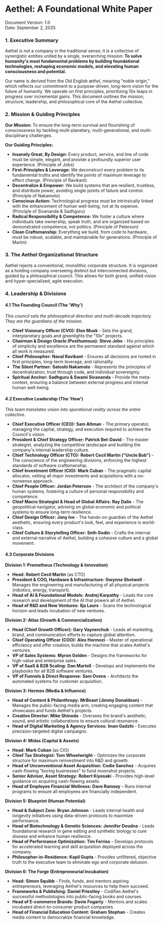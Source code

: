 # **Aethel: A Foundational White Paper**

Document Version: 1.0  
Date: September 2, 2025

### **1\. Executive Summary**

Aethel is not a company in the traditional sense; it is a collective of synergistic entities united by a single, overarching mission: **To solve humanity's most fundamental problems by building foundational technologies, reshaping economic models, and elevating human consciousness and potential.**

Our name is derived from the Old English *æthel*, meaning "noble origin," which reflects our commitment to a purpose-driven, long-term vision for the future of humanity. We operate on first principles, prioritizing 10x leaps in progress over incremental gains. This document outlines the mission, structure, leadership, and philosophical core of the Aethel collective.

### **2\. Mission & Guiding Principles**

**Our Mission:** To ensure the long-term survival and flourishing of consciousness by tackling multi-planetary, multi-generational, and multi-disciplinary challenges.

**Our Guiding Principles:**

* **Insanely Great, By Design:** Every product, service, and line of code must be simple, elegant, and provide a profoundly superior user experience. (Principle of Jobs)  
* **First-Principles & Leverage:** We deconstruct every problem to its fundamental truths and identify the points of maximum leverage to effect change. (Principle of Ravikant)  
* **Decentralize & Empower:** We build systems that are resilient, trustless, and distribute power, avoiding single points of failure and control. (Principle of Nakamoto)  
* **Conscious Action:** Technological progress must be intrinsically linked with the enhancement of human well-being, not at its expense. (Principle of Sivananda & Sadhguru)  
* **Radical Responsibility & Competence:** We foster a culture where individuals take ownership, speak truth, and are organized based on demonstrated competence, not politics. (Principle of Peterson)  
* **Clean Craftsmanship:** Everything we build, from code to hardware, must be robust, scalable, and maintainable for generations. (Principle of Martin)

### **3\. The Aethel Organizational Structure**

Aethel rejects a conventional, monolithic corporate structure. It is organized as a holding company overseeing distinct but interconnected divisions, guided by a philosophical council. This allows for both grand, unified vision and hyper-specialized, agile execution.

### **4\. Leadership & Divisions**

#### **4.1 The Founding Council (The 'Why')**

*This council sets the philosophical direction and multi-decade trajectory. They are the guardians of the mission.*

* **Chief Visionary Officer (CVO):** **Elon Musk** \- Sets the grand, interplanetary goals and greenlights the "10x" projects.  
* **Chairman & Design Oracle (Posthumous):** **Steve Jobs** \- His principles of simplicity and excellence are the permanent standard against which all work is measured.  
* **Chief Philosopher:** **Naval Ravikant** \- Ensures all decisions are rooted in first principles, long-term leverage, and rationality.  
* **The Silent Partner:** **Satoshi Nakamoto** \- Represents the principles of decentralization, trust through code, and individual sovereignty.  
* **Spiritual Anchor:** **Sadhguru & Swami Sivananda** \- Provide the meta-context, ensuring a balance between external progress and internal human well-being.

#### **4.2 Executive Leadership (The 'How')**

*This team translates vision into operational reality across the entire collective.*

* **Chief Executive Officer (CEO):** **Sam Altman** \- The primary operator, managing the capital, strategy, and execution required to achieve the Council's vision.  
* **President & Chief Strategy Officer:** **Patrick Bet-David** \- The master strategist, analyzing the competitive landscape and building the company's internal leadership culture.  
* **Chief Technology Officer (CTO):** **Robert Cecil Martin ("Uncle Bob")** \- The conscience of the engineering divisions, enforcing the highest standards of software craftsmanship.  
* **Chief Investment Officer (CIO):** **Mark Cuban** \- The pragmatic capital allocator, vetting all major investments and acquisitions with a no-nonsense approach.  
* **Chief People Officer:** **Jordan Peterson** \- The architect of the company's human systems, fostering a culture of personal responsibility and competence.  
* **Chief Macro Strategist & Head of Global Affairs:** **Ray Dalio** \- The geopolitical navigator, advising on global economic and political systems to ensure long-term resilience.  
* **Chief Design Officer:** **Jony Ive** \- The hands-on guardian of the Aethel aesthetic, ensuring every product's look, feel, and experience is world-class.  
* **Chief Culture & Storytelling Officer:** **Seth Godin** \- Crafts the internal and external narrative of Aethel, building a cohesive culture and a global movement.

#### **4.3 Corporate Divisions**

**Division 1: Prometheus (Technology & Innovation)**

* **Head:** **Robert Cecil Martin** (as CTO)  
* **President & COO, Hardware & Infrastructure:** **Gwynne Shotwell** \- Manages the engineering and manufacturing of all physical projects (robotics, energy, transport).  
* **Head of AI & Foundational Models:** **Andrej Karpathy** \- Leads the core research and development of the AI that powers all of Aethel.  
* **Head of R\&D and New Ventures:** **Ilja Laurs** \- Scans the technological horizon and leads incubation of new ventures.

**Division 2: Atlas (Growth & Commercialization)**

* **Head (Chief Growth Officer):** **Gary Vaynerchuk** \- Leads all marketing, brand, and communication efforts to capture global attention.  
* **Chief Operating Officer (COO):** **Alex Hormozi** \- Master of operational efficiency and offer creation; builds the machine that scales Aethel's ventures.  
* **VP of Sales Systems:** **Myron Golden** \- Designs the frameworks for high-value and enterprise sales.  
* **VP of SaaS & B2B Scaling:** **Dan Martell** \- Develops and implements the playbooks for all B2B software ventures.  
* **VP of Funnels & Direct Response:** **Sam Ovens** \- Architects the automated systems for customer acquisition.

**Division 3: Hermes (Media & Influence)**

* **Head of Content & Philanthropy:** **MrBeast (Jimmy Donaldson)** \- Manages the public-facing media arm, creating engaging content that showcases and funds Aethel's projects.  
* **Creative Director:** **Mike Shinoda** \- Oversees the brand's aesthetic, sound, and artistic collaborations to ensure cultural resonance.  
* **Head of Digital Marketing & Agency Services:** **Iman Gadzhi** \- Executes precision-targeted digital campaigns.

**Division 4: Midas (Capital & Assets)**

* **Head:** **Mark Cuban** (as CIO)  
* **Chief Tax Strategist:** **Tom Wheelwright** \- Optimizes the corporate structure for maximum reinvestment into R\&D and growth.  
* **Head of Unconventional Asset Acquisition:** **Codie Sanchez** \- Acquires cash-flowing "boring businesses" to fund moonshot projects.  
* **Senior Advisor, Asset Strategy:** **Robert Kiyosaki** \- Provides high-level guidance on acquiring cash-flowing assets.  
* **Head of Employee Financial Wellness:** **Dave Ramsey** \- Runs internal programs to ensure all employees are financially independent.

**Division 5: Blueprint (Human Potential)**

* **Head & Subject Zero:** **Bryan Johnson** \- Leads internal health and longevity initiatives using data-driven protocols to maximize performance.  
* **Head of Biotechnology & Genetic Sciences:** **Jennifer Doudna** \- Leads foundational research in gene editing and synthetic biology to cure disease and enhance human resilience.  
* **Head of Performance Optimization:** **Tim Ferriss** \- Develops protocols for accelerated learning and skill acquisition deployed across the company.  
* **Philosopher-in-Residence:** **Kapil Gupta** \- Provides unfiltered, objective truth to the executive team to eliminate ego and corporate delusion.

**Division 6: The Forge (Entrepreneurial Incubation)**

* **Head:** **Simon Squibb** \- Finds, funds, and mentors aspiring entrepreneurs, leveraging Aethel's resources to help them succeed.  
* **Frameworks & Publishing:** **Daniel Priestley** \- Codifies Aethel's successful methodologies into public-facing books and courses.  
* **Head of E-commerce Brands:** **Davie Fogarty** \- Mentors and scales incubated direct-to-consumer product companies.  
* **Head of Financial Education Content:** **Graham Stephan** \- Creates media content to democratize financial knowledge.